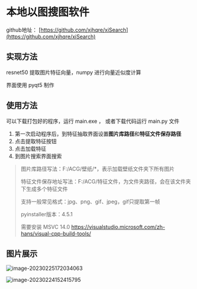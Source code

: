 # 本地以图搜图软件

github地址： [https://github.com/xjhqre/xiSearch](https://github.com/xjhqre/xiSearch)

## 实现方法

resnet50 提取图片特征向量，numpy 进行向量近似度计算

界面使用 pyqt5 制作

## 使用方法

可以下载打包好的程序，运行 main.exe ， 或者下载代码运行 main.py 文件

1. 第一次启动程序后，到特征抽取界面设置**图片库路径**和**特征文件保存路径**
2. 点击提取特征按钮
3. 点击加载特征
4. 到图片搜索界面搜索

> 图片库路径写法：F:/ACG/壁纸/*，表示加载壁纸文件夹下所有图片
> 
> 特征文件保存地址写法：F:/ACG/特征文件，为文件夹路径，会在该文件夹下生成多个特征文件
>
> 支持一般常见格式：jpg、png、gif、jpeg，gif只提取第一帧
>
> pyinstaller版本：4.5.1
> 
> 需要安装 MSVC 14.0
> https://visualstudio.microsoft.com/zh-hans/visual-cpp-build-tools/

## 图片展示

![image-20230225172034063](https://typora-xjhqre.oss-cn-hangzhou.aliyuncs.com/img/image-20230225172034063.png)

![image-20230224152415795](https://typora-xjhqre.oss-cn-hangzhou.aliyuncs.com/img/image-20230224152415795.png)